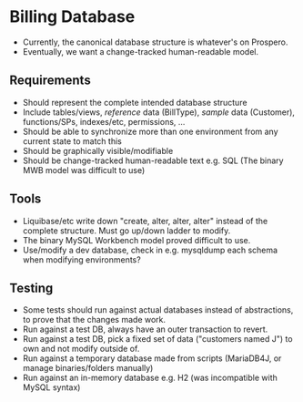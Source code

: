 Billing Database
====
- Currently, the canonical database structure is whatever's on Prospero.
- Eventually, we want a change-tracked human-readable model.

Requirements
----
- Should represent the complete intended database structure
- Include tables/views, *reference* data (BillType), *sample* data (Customer), functions/SPs, indexes/etc, permissions, ...
- Should be able to synchronize more than one environment from any current state to match this
- Should be graphically visible/modifiable
- Should be change-tracked human-readable text e.g. SQL (The binary MWB model was difficult to use)

Tools
----
- Liquibase/etc write down "create, alter, alter, alter" instead of the complete structure. Must go up/down ladder to modify.
- The binary MySQL Workbench model proved difficult to use.
- Use/modify a dev database, check in e.g. mysqldump each schema when modifying environments?


Testing
----
- Some tests should run against actual databases instead of abstractions, to prove that the changes made work.
- Run against a test DB, always have an outer transaction to revert.
- Run against a test DB, pick a fixed set of data ("customers named J") to own and not modify outside of.
- Run against a temporary database made from scripts (MariaDB4J, or manage binaries/folders manually)
- Run against an in-memory database e.g. H2 (was incompatible with MySQL syntax)
